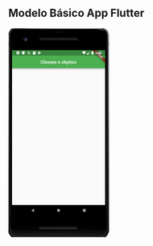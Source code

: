 ## Modelo Básico App Flutter 

<img src="https://github.com/nathanbazon/senac/blob/master/aula4/Capturar.PNG" width="200">
